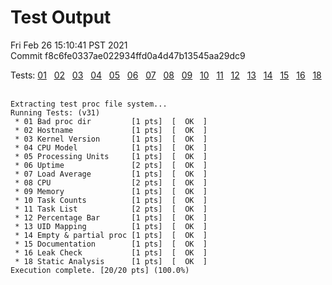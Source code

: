 # Test Output

Fri Feb 26 15:10:41 PST 2021  
Commit f8c6fe0337ae022934ffd0a4d47b13545aa29dc9  

Tests: [01](./outputs/01.md) &nbsp;
[02](./outputs/02.md) &nbsp;
[03](./outputs/03.md) &nbsp;
[04](./outputs/04.md) &nbsp;
[05](./outputs/05.md) &nbsp;
[06](./outputs/06.md) &nbsp;
[07](./outputs/07.md) &nbsp;
[08](./outputs/08.md) &nbsp;
[09](./outputs/09.md) &nbsp;
[10](./outputs/10.md) &nbsp;
[11](./outputs/11.md) &nbsp;
[12](./outputs/12.md) &nbsp;
[13](./outputs/13.md) &nbsp;
[14](./outputs/14.md) &nbsp;
[15](./outputs/15.md) &nbsp;
[16](./outputs/16.md) &nbsp;
[18](./outputs/18.md) &nbsp;

```
Extracting test proc file system...
Running Tests: (v31)
 * 01 Bad proc dir         [1 pts]  [  OK  ]
 * 02 Hostname             [1 pts]  [  OK  ]
 * 03 Kernel Version       [1 pts]  [  OK  ]
 * 04 CPU Model            [1 pts]  [  OK  ]
 * 05 Processing Units     [1 pts]  [  OK  ]
 * 06 Uptime               [2 pts]  [  OK  ]
 * 07 Load Average         [1 pts]  [  OK  ]
 * 08 CPU                  [2 pts]  [  OK  ]
 * 09 Memory               [1 pts]  [  OK  ]
 * 10 Task Counts          [1 pts]  [  OK  ]
 * 11 Task List            [2 pts]  [  OK  ]
 * 12 Percentage Bar       [1 pts]  [  OK  ]
 * 13 UID Mapping          [1 pts]  [  OK  ]
 * 14 Empty & partial proc [1 pts]  [  OK  ]
 * 15 Documentation        [1 pts]  [  OK  ]
 * 16 Leak Check           [1 pts]  [  OK  ]
 * 18 Static Analysis      [1 pts]  [  OK  ]
Execution complete. [20/20 pts] (100.0%)

```
